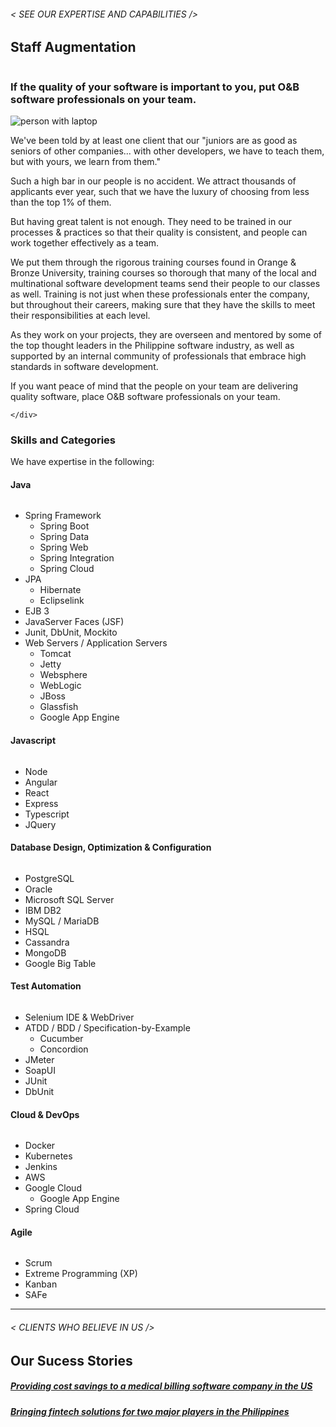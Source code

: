 <!-- 
---
layout:       services
class:        service
titles:       "Staff Augmentation"
title:        "Java Software Development Company Philippines"
photo: "https://www.orangeandbronze.com/assets/images/staff-augmentation-fblinkpost-photo.png"
description:  If the quality of your software is important to you, put O&B software professionals on your team.
date:         2018-04-03 16:43:00 +0800
categories:   services
redirect_from:
  - /staff-augmentation
--- 
-->

<div id="serviceContent2" class="section-content">
  <div class="section-title">
    <H6>
      &lt; SEE OUR EXPERTISE AND CAPABILITIES /&gt;
    </H6>
    <H2>Staff Augmentation</H2>
    <img class="bg" src="{{ "assets/images/title-services.png" | relative_url }}" alt="" />
  </div>
  <div class="row">
    <div class="col">
      <H3>If the quality of your software is important to you, put O&amp;B software professionals on your team.</H3>
      <div class="text-center">
        <img class="img-fluid mt30 mb30" src="{{ "assets/images/img-services.jpg" | relative_url }}" alt="person with laptop" />
      </div>
<p>We've been told by at least one client that our "juniors are as good as seniors of other companies... with other developers, we have to teach them, but with yours, we learn from them."</p>

<p>Such a high bar in our people is no accident. We attract thousands of applicants ever year, such that we have the luxury of choosing from less than the top 1% of them.</p>

<p>But having great talent is not enough. They need to be trained in our processes &amp; practices so that their quality is consistent, and people can work together effectively as a team.</p>

<p>We put them through the rigorous training courses found in Orange &amp; Bronze University, training courses so thorough that many of the local and multinational software development teams send their people to our classes as well. Training is not just when these professionals enter the company, but throughout their careers, making sure that they have the skills to meet their responsibilities at each level.</p>

<p>As they work on your projects, they are overseen and mentored by some of the top thought leaders in the Philippine software industry, as well as supported by an internal community of professionals that embrace high standards in software development.</p>

<p>If you want peace of mind that the people on your team are delivering quality software, place O&amp;B software professionals on your team.</p>


    </div>
  </div>
  <div class="row">
    <div class="col">
      <h3>Skills and Categories</h3>
      <p>We have expertise in the following:</p>
      <div class="row mt20">
          <div class="col">
              <div id="accordion">
                  <a class="faq-card">
                      <div class="faq-header collapsed" id="heading-1" data-toggle="collapse" data-target="#collapse-1" aria-expanded="true" aria-controls="collapse-1">
                          <h4 class="title">
                              Java
                          </h4>
                          <img src="{{ "assets/images/ico-chevron-down.svg" | relative_url }}" alt="" class="ico" />
                      </div>
                      <div id="collapse-1" class="collapse faq-body" aria-labelledby="heading-1" data-parent="#accordion">
                          <div class="content">
                              <ul>
                                <li>Spring Framework
                                  <ul>
                                    <li>Spring Boot</li>
                                    <li>Spring Data</li>
                                    <li>Spring Web</li>
                                    <li>Spring Integration</li>
                                    <li>Spring Cloud</li>
                                  </ul>
                                </li>
                                <li>JPA
                                  <ul>
                                    <li>Hibernate</li>
                                    <li>Eclipselink</li>
                                  </ul>
                                </li>
                                <li>EJB 3</li>
                                <li>JavaServer Faces (JSF)</li>
                                <li>Junit, DbUnit, Mockito</li>
                                <li>Web Servers / Application Servers
                                  <ul>
                                    <li>Tomcat</li>
                                    <li>Jetty</li>
                                    <li>Websphere</li>
                                    <li>WebLogic</li>
                                    <li>JBoss</li>
                                    <li>Glassfish</li>
                                    <li>Google App Engine</li>
                                  </ul>
                                </li>
                              </ul>
                          </div>
                      </div>
                  </a>
                  <a class="faq-card">
                      <div class="faq-header collapsed" id="heading-2" data-toggle="collapse" aria-expanded="false" data-target="#collapse-2" aria-controls="collapse-2">
                          <h4 class="title">
                              Javascript
                          </h4>
                          <img src="{{ "assets/images/ico-chevron-down.svg" | relative_url }}" alt="" class="ico" />
                      </div>
                      <div id="collapse-2" class="collapse faq-body" aria-labelledby="heading-2" data-parent="#accordion">
                          <div class="content">
                            <ul>
                              <li>Node</li>
                              <li>Angular</li>
                              <li>React</li>
                              <li>Express</li>
                              <li>Typescript</li>
                              <li>JQuery</li>
                            </ul>
                          </div>
                      </div>
                  </a>
                  <a class="faq-card">
                      <div class="faq-header collapsed" id="heading-3" aria-expanded="false" data-toggle="collapse" data-target="#collapse-3" aria-controls="collapse-3">
                          <h4 class="title">
                              Database Design, Optimization & Configuration
                          </h4>
                          <img src="{{ "assets/images/ico-chevron-down.svg" | relative_url }}" alt="" class="ico" />
                      </div>
                      <div id="collapse-3" class="collapse faq-body" aria-labelledby="heading-3" data-parent="#accordion">
                          <div class="content">
                            <ul>
                              <li>PostgreSQL</li>
                              <li>Oracle</li>
                              <li>Microsoft SQL Server</li>
                              <li>IBM DB2</li>
                              <li>MySQL / MariaDB</li>
                              <li>HSQL</li>
                              <li>Cassandra</li>
                              <li>MongoDB</li>
                              <li>Google Big Table</li>
                            </ul>
                          </div>
                      </div>
                  </a>
                  <a class="faq-card">
                      <div class="faq-header collapsed" id="heading-4" aria-expanded="false" data-toggle="collapse" data-target="#collapse-4" aria-controls="collapse-4">
                          <h4 class="title">
                              Test Automation
                          </h4>
                          <img src="{{ "assets/images/ico-chevron-down.svg" | relative_url }}" alt="" class="ico" />
                      </div>
                      <div id="collapse-4" class="collapse faq-body" aria-labelledby="heading-4" data-parent="#accordion">
                          <div class="content">
                            <ul>
                              <li>Selenium IDE & WebDriver</li>
                              <li>ATDD / BDD / Specification-by-Example
                                <ul>
                                  <li>Cucumber</li>
                                  <li>Concordion</li>
                                </ul>
                              </li>
                              <li>JMeter</li>
                              <li>SoapUI</li>
                              <li>JUnit</li>
                              <li>DbUnit</li>
                            </ul>
                          </div>
                      </div>
                  </a>
                  <a class="faq-card">
                      <div class="faq-header collapsed" id="heading-5" aria-expanded="false" data-toggle="collapse" data-target="#collapse-5" aria-controls="collapse-5">
                          <h4 class="title">
                              Cloud & DevOps
                          </h4>
                          <img src="{{ "assets/images/ico-chevron-down.svg" | relative_url }}" alt="" class="ico" />
                      </div>
                      <div id="collapse-5" class="collapse faq-body" aria-labelledby="heading-5" data-parent="#accordion">
                          <div class="content">
                              <ul>
                                <li>Docker</li>
                                <li>Kubernetes</li>
                                <li>Jenkins</li>
                                <li>AWS</li>
                                <li>Google Cloud
                                  <ul>
                                    <li>Google App Engine</li>
                                  </ul>
                                </li>
                                <li>Spring Cloud</li>
                              </ul>
                          </div>
                      </div>
                  </a>
                  <a class="faq-card">
                      <div class="faq-header collapsed" id="heading-6" aria-expanded="false" data-toggle="collapse" data-target="#collapse-6" aria-controls="collapse-6">
                          <h4 class="title">
                              Agile
                          </h4>
                          <img src="{{ "assets/images/ico-chevron-down.svg" | relative_url }}" alt="" class="ico" />
                      </div>
                      <div id="collapse-6" class="collapse faq-body" aria-labelledby="heading-6" data-parent="#accordion">
                          <div class="content">
                              <ul>
                                <li>Scrum</li>
                                <li>Extreme Programming (XP)</li>
                                <li>Kanban</li>
                                <li>SAFe</li>
                              </ul>
                          </div>
                      </div>
                  </a>
              </div>
          </div>
      </div>
    </div>
  </div>
<hr>
  <div class="section-title">
    <h6> < CLIENTS WHO BELIEVE IN US /> </h6>
    <h2>Our Sucess Stories</h2>
  </div>
  <div class="container">
    <div class="row">
        <div class="col-12 col-sm-6 casestudy-btncontainer -left">
          <a href="/works/providing-cost-savings/" class="casestudy-button">
            <div class="casestudy-content -left">
              <h5 class="title">Providing cost savings to a medical billing software company in the US</h5>
            </div>
          </a>
        </div>
        <div class="col-12 col-sm-6 casestudy-btncontainer -right">
          <a href="/works/mobile-payment-gateway/" class="casestudy-button">
            <div class="casestudy-content -right">
              <h5 class="title">Bringing fintech solutions for two major players in the Philippines</h5>
            </div>
          </a>
        </div>
    </div>
  </div> 
</div>
